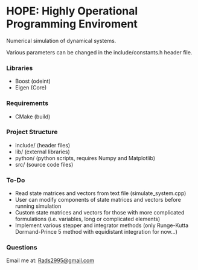 # HOPE: Highly Operational Programming Enviroment

Numerical simulation of dynamical systems.

Various parameters can be changed in the include/constants.h header file.

### Libraries
- Boost (odeint)
- Eigen (Core)

### Requirements
- CMake (build)

### Project Structure
- include/  (header files)
- lib/      (external libraries)
- python/   (python scripts, requires Numpy and Matplotlib)
- src/      (source code files)

### To-Do
- Read state matrices and vectors from text file (simulate_system.cpp)
- User can modify components of state matrices and vectors before running
  simulation
- Custom state matrices and vectors for those with more complicated
  formulations (i.e. variables, long or complicated elements)
- Implement various stepper and integrator methods (only Runge-Kutta
  Dormand-Prince 5 method with equidistant integration for now...)

### Questions
Email me at: Rads2995@gmail.com
